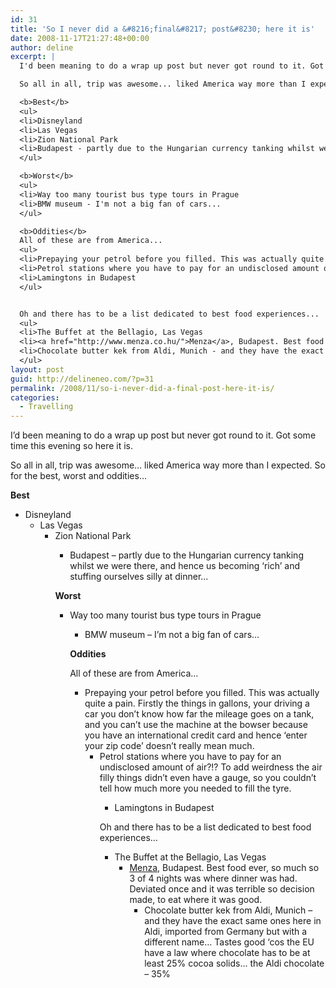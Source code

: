 ```yaml
---
id: 31
title: 'So I never did a &#8216;final&#8217; post&#8230; here it is'
date: 2008-11-17T21:27:48+00:00
author: deline
excerpt: |
  I'd been meaning to do a wrap up post but never got round to it. Got some time this evening so here it is.

  So all in all, trip was awesome... liked America way more than I expected. So for the best, worst and oddities...

  <b>Best</b>
  <ul>
  <li>Disneyland
  <li>Las Vegas
  <li>Zion National Park
  <li>Budapest - partly due to the Hungarian currency tanking whilst we were there, and hence us becoming 'rich' and stuffing ourselves silly at dinner...
  </ul>

  <b>Worst</b>
  <ul>
  <li>Way too many tourist bus type tours in Prague
  <li>BMW museum - I'm not a big fan of cars...
  </ul>

  <b>Oddities</b>
  All of these are from America...
  <ul>
  <li>Prepaying your petrol before you filled. This was actually quite a pain. Firstly the things in gallons, your driving a car you don't know how far the mileage goes on a tank, and you can't use the machine at the bowser because you have an international credit card and hence 'enter your zip code' doesn't really mean much.
  <li>Petrol stations where you have to pay for an undisclosed amount of air?!? To add weirdness the air filly things didn't even have a gauge, so you couldn't tell how much more you needed to fill the tyre.
  <li>Lamingtons in Budapest
  </ul>


  Oh and there has to be a list dedicated to best food experiences...
  <ul>
  <li>The Buffet at the Bellagio, Las Vegas
  <li><a href="http://www.menza.co.hu/">Menza</a>, Budapest. Best food ever, so much so 3 of 4 nights was where dinner was had. Deviated once and it was terrible so decision made, to eat where it was good.
  <li>Chocolate butter kek from Aldi, Munich - and they have the exact same ones here in Aldi, imported from Germany but with a different name... Tastes good 'cos the EU have a law where chocolate has to be at least 25% cocoa solids... the Aldi chocolate - 35%
  </ul>
layout: post
guid: http://delineneo.com/?p=31
permalink: /2008/11/so-i-never-did-a-final-post-here-it-is/
categories:
  - Travelling
---
```

I&#8217;d been meaning to do a wrap up post but never got round to it. Got some time this evening so here it is.

So all in all, trip was awesome&#8230; liked America way more than I expected. So for the best, worst and oddities&#8230;

**Best**

  * Disneyland
      * Las Vegas
          * Zion National Park
              * Budapest &#8211; partly due to the Hungarian currency tanking whilst we were there, and hence us becoming &#8216;rich&#8217; and stuffing ourselves silly at dinner&#8230; </ul>
                **Worst**

                  * Way too many tourist bus type tours in Prague
                      * BMW museum &#8211; I&#8217;m not a big fan of cars&#8230; </ul>
                        **Oddities**

                        All of these are from America&#8230;

                          * Prepaying your petrol before you filled. This was actually quite a pain. Firstly the things in gallons, your driving a car you don&#8217;t know how far the mileage goes on a tank, and you can&#8217;t use the machine at the bowser because you have an international credit card and hence &#8216;enter your zip code&#8217; doesn&#8217;t really mean much.
                              * Petrol stations where you have to pay for an undisclosed amount of air?!? To add weirdness the air filly things didn&#8217;t even have a gauge, so you couldn&#8217;t tell how much more you needed to fill the tyre.
                                  * Lamingtons in Budapest </ul>
                                    Oh and there has to be a list dedicated to best food experiences&#8230;

                                      * The Buffet at the Bellagio, Las Vegas
                                          * [Menza](http://www.menza.co.hu/), Budapest. Best food ever, so much so 3 of 4 nights was where dinner was had. Deviated once and it was terrible so decision made, to eat where it was good.
                                              * Chocolate butter kek from Aldi, Munich &#8211; and they have the exact same ones here in Aldi, imported from Germany but with a different name&#8230; Tastes good &#8216;cos the EU have a law where chocolate has to be at least 25% cocoa solids&#8230; the Aldi chocolate &#8211; 35% </ul>
